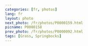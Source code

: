 ```yaml
---
categories: [fr, photos]
lang: fr
layout: photo
next_photo: /fr/photos/P0000159.html
picname: P0000158
prev_photo: /fr/photos/P0000092.html
tags: [Grass, Springbocks]
---
```

